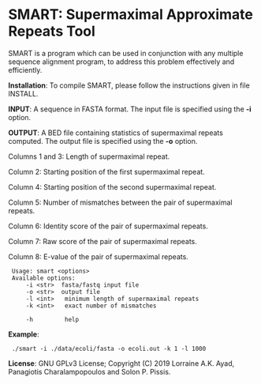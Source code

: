 SMART: Supermaximal Approximate Repeats Tool
===

SMART is a program which can be used in conjunction with any multiple sequence alignment program, to address this problem effectively and efficiently.

<b>Installation</b>: To compile SMART, please follow the instructions given in file INSTALL.

<b>INPUT</b>: A sequence in FASTA format. The input file is specified using the <b>-i</b> option.

<b>OUTPUT</b>: A BED file containing statistics of supermaximal repeats computed. The output file is specified using the <b>-o</b> option.

Columns 1 and 3: Length of supermaximal repeat. 

Column 2: Starting position of the first supermaximal repeat.

Column 4: Starting position of the second supermaximal repeat.

Column 5: Number of mismatches between the pair of supermaximal repeats.

Column 6: Identity score of the pair of supermaximal repeats.

Column 7: Raw score of the pair of supermaximal repeats.

Column 8: E-value of the pair of supermaximal repeats.

```
 Usage: smart <options>
 Available options:
	 -i <str>  fasta/fastq input file
	 -o <str>  output file
	 -l <int>   minimum length of supermaximal repeats
	 -k <int>   exact number of mismatches

	 -h         help
```
<b>Example</b>:

```
 ./smart -i ./data/ecoli/fasta -o ecoli.out -k 1 -l 1000

```
<b>License</b>: GNU GPLv3 License; Copyright (C) 2019 Lorraine A.K. Ayad, Panagiotis Charalampopoulos and Solon P. Pissis.
